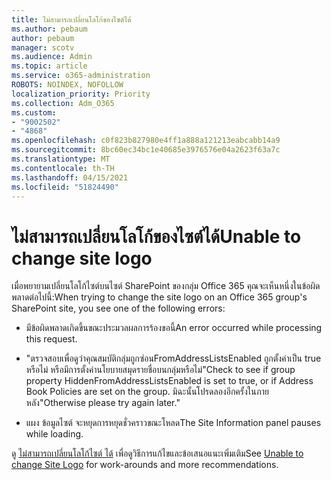 ```yaml
---
title: ไม่สามารถเปลี่ยนโลโก้ของไซต์ได้
ms.author: pebaum
author: pebaum
manager: scotv
ms.audience: Admin
ms.topic: article
ms.service: o365-administration
ROBOTS: NOINDEX, NOFOLLOW
localization_priority: Priority
ms.collection: Adm_O365
ms.custom:
- "9002502"
- "4868"
ms.openlocfilehash: c0f823b827980e4ff1a888a121213eabcabb14a9
ms.sourcegitcommit: 8bc60ec34bc1e40685e3976576e04a2623f63a7c
ms.translationtype: MT
ms.contentlocale: th-TH
ms.lasthandoff: 04/15/2021
ms.locfileid: "51824490"
---
```

# <a name="unable-to-change-site-logo"></a><span data-ttu-id="158c8-102">ไม่สามารถเปลี่ยนโลโก้ของไซต์ได้</span><span class="sxs-lookup"><span data-stu-id="158c8-102">Unable to change site logo</span></span>

<span data-ttu-id="158c8-103">เมื่อพยายามเปลี่ยนโลโก้ไซต์บนไซต์ SharePoint ของกลุ่ม Office 365 คุณจะเห็นหนึ่งในข้อผิดพลาดต่อไปนี้:</span><span class="sxs-lookup"><span data-stu-id="158c8-103">When trying to change the site logo on an Office 365 group's SharePoint site, you see one of the following errors:</span></span>

- <span data-ttu-id="158c8-104">มีข้อผิดพลาดเกิดขึ้นขณะประมวลผลการร้องขอนี้</span><span class="sxs-lookup"><span data-stu-id="158c8-104">An error occurred while processing this request.</span></span>

- <span data-ttu-id="158c8-105">"ตรวจสอบเพื่อดูว่าคุณสมบัติกลุ่มถูกซ่อนFromAddressListsEnabled ถูกตั้งค่าเป็น true หรือไม่ หรือมีการตั้งค่านโยบายสมุดรายชื่อบนกลุ่มหรือไม่</span><span class="sxs-lookup"><span data-stu-id="158c8-105">"Check to see if group property HiddenFromAddressListsEnabled is set to true, or if Address Book Policies are set on the group.</span></span> <span data-ttu-id="158c8-106">มิฉะนั้นโปรดลองอีกครั้งในภายหลัง"</span><span class="sxs-lookup"><span data-stu-id="158c8-106">Otherwise please try again later."</span></span>

- <span data-ttu-id="158c8-107">แผง ข้อมูลไซต์ จะหยุดการหยุดชั่วคราวขณะโหลด</span><span class="sxs-lookup"><span data-stu-id="158c8-107">The Site Information panel pauses while loading.</span></span>

<span data-ttu-id="158c8-108">ดู [ไม่สามารถเปลี่ยนโลโก้ไซต์ ได้](https://docs.microsoft.com/sharepoint/troubleshoot/sites/error-when-changing-o365-site-logo) เพื่อดูวิธีการแก้ไขและข้อเสนอแนะเพิ่มเติม</span><span class="sxs-lookup"><span data-stu-id="158c8-108">See [Unable to change Site Logo](https://docs.microsoft.com/sharepoint/troubleshoot/sites/error-when-changing-o365-site-logo) for work-arounds and more recommendations.</span></span>
